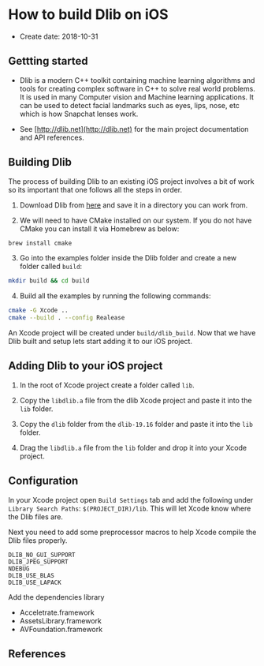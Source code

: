 # How to build Dlib on iOS

* Create date: 2018-10-31

## Gettting started

* Dlib is a modern C++ toolkit containing machine learning algorithms and tools for creating complex software in C++ to solve real world problems. It is used in many Computer vision and Machine learning applications. It can be used to detect facial landmarks such as eyes, lips, nose, etc which is how Snapchat lenses work.

* See [http://dlib.net](http://dlib.net) for the main project documentation and API references.

## Building Dlib

The process of building Dlib to an existing iOS project involves a bit of work so its important that one follows all the steps in order.

1. Download Dlib from [here](http://dlib.net/) and save it in a directory you can work from.

2. We will need to have CMake installed on our system. If you do not have CMake you can install it via Homebrew as below:
```bash
brew install cmake
```

3. Go into the examples folder inside the Dlib folder and create a new folder called `build`:
```bash
mkdir build && cd build
```

4. Build all the examples by running the following commands:
```bash
cmake -G Xcode ..
cmake --build . --config Realease
```

An Xcode project will be created under `build/dlib_build`. Now that we have Dlib built and setup lets start adding it to our iOS project.

## Adding Dlib to your iOS project

1. In the root of Xcode project create a folder called `lib`.

2. Copy the `libdlib.a` file from the dlib Xcode project and paste it into the `lib` folder.

3. Copy the `dlib` folder from the `dlib-19.16` folder and paste it into the `lib` folder.

4. Drag the `libdlib.a` file from the `lib` folder and drop it into your Xcode project.

## Configuration

In your Xcode project open `Build Settings` tab and add the following under `Library Search Paths`: `$(PROJECT_DIR)/lib`. This will let Xcode know where the Dlib files are.

Next you need to add some preprocessor macros to help Xcode compile the Dlib files properly.

```
DLIB_NO_GUI_SUPPORT
DLIB_JPEG_SUPPORT
NDEBUG
DLIB_USE_BLAS
DLIB_USE_LAPACK
```

Add the dependencies library

* Acceletrate.framework
* AssetsLibrary.framework
* AVFoundation.framework

## References

